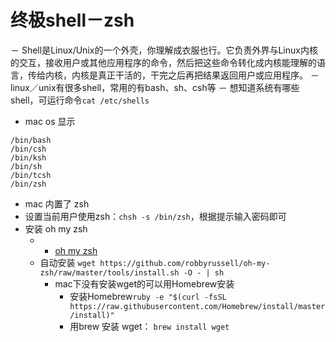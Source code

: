 # 终极shell－zsh
－ Shell是Linux/Unix的一个外壳，你理解成衣服也行。它负责外界与Linux内核的交互，接收用户或其他应用程序的命令，然后把这些命令转化成内核能理解的语言，传给内核，内核是真正干活的，干完之后再把结果返回用户或应用程序。
－ linux／unix有很多shell，常用的有bash、sh、csh等
－ 想知道系统有哪些shell，可运行命令`cat /etc/shells`
  * mac os 显示
```
/bin/bash
/bin/csh
/bin/ksh
/bin/sh
/bin/tcsh
/bin/zsh
```
- mac 内置了 zsh
- 设置当前用户使用zsh：`chsh -s /bin/zsh`，根据提示输入密码即可
- 安装 oh my zsh
  * - [oh my zsh](https://github.com/robbyrussell/oh-my-zsh)
  * 自动安装 `wget https://github.com/robbyrussell/oh-my-zsh/raw/master/tools/install.sh -O - | sh`
    - mac下没有安装wget的可以用Homebrew安装
      * 安装Homebrew`ruby -e "$(curl -fsSL https://raw.githubusercontent.com/Homebrew/install/master/install)"`
      * 用brew 安装 wget： `brew install wget`
